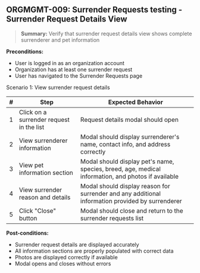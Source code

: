 ## **ORGMGMT-009:** Surrender Requests testing - Surrender Request Details View  

> **Summary:** Verify that surrender request details view shows complete surrenderer and pet information  <br>

**Preconditions:**
- User is logged in as an organization account
- Organization has at least one surrender request
- User has navigated to the Surrender Requests page

Scenario 1: View surrender request details

 | \# | Step | Expected Behavior | 
 |----|------|-------------------| 
 | 1 | Click on a surrender request in the list | Request details modal should open | 
 | 2 | View surrenderer information | Modal should display surrenderer's name, contact info, and address correctly |
 | 3 | View pet information section | Modal should display pet's name, species, breed, age, medical information, and photos if available | 
 | 4 | View surrender reason and details | Modal should display reason for surrender and any additional information provided by surrenderer |
 | 5 | Click "Close" button | Modal should close and return to the surrender requests list |

**Post-conditions:**
- Surrender request details are displayed accurately
- All information sections are properly populated with correct data
- Photos are displayed correctly if available
- Modal opens and closes without errors
